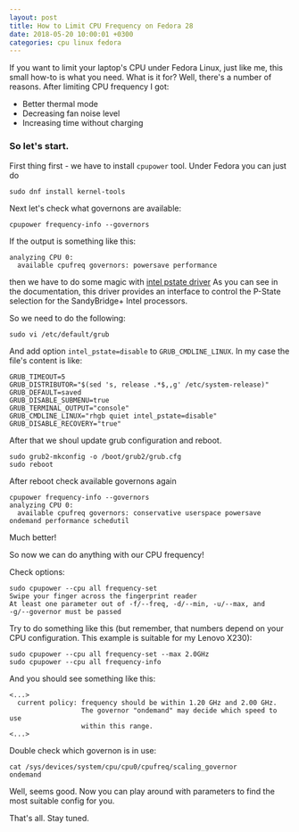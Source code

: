```yaml
---
layout: post
title: How to Limit CPU Frequency on Fedora 28
date: 2018-05-20 10:00:01 +0300
categories: cpu linux fedora
---
```


If you want to limit your laptop's CPU under Fedora Linux, just like me, this small how-to is what you need. What is it for? Well, there's a number of reasons. After limiting CPU frequency I got:
* Better thermal mode
* Decreasing fan noise level
* Increasing time without charging

### So let's start.

First thing first - we have to install `cpupower` tool. Under Fedora you can just do
```
sudo dnf install kernel-tools
```
Next let's check what governons are available:
```
cpupower frequency-info --governors
```
If the output is something like this:
```
analyzing CPU 0:
  available cpufreq governors: powersave performance

```
then we have to do some magic with [intel pstate driver](https://www.kernel.org/doc/Documentation/cpu-freq/intel-pstate.txt)
As you can see in the documentation, this driver provides an interface to control the P-State selection for the
SandyBridge+ Intel processors.

So we need to do the following:
```
sudo vi /etc/default/grub
```
And add option `intel_pstate=disable` to `GRUB_CMDLINE_LINUX`. In my case the file's content is like:
```
GRUB_TIMEOUT=5
GRUB_DISTRIBUTOR="$(sed 's, release .*$,,g' /etc/system-release)"
GRUB_DEFAULT=saved
GRUB_DISABLE_SUBMENU=true
GRUB_TERMINAL_OUTPUT="console"
GRUB_CMDLINE_LINUX="rhgb quiet intel_pstate=disable"
GRUB_DISABLE_RECOVERY="true"
```
After that we shoul update grub configuration and reboot.
```
sudo grub2-mkconfig -o /boot/grub2/grub.cfg
sudo reboot
```
After reboot check available governons again
```
cpupower frequency-info --governors
analyzing CPU 0:
  available cpufreq governors: conservative userspace powersave ondemand performance schedutil
```
Much better!

So now we can do anything with our CPU frequency!

Check options:
```
sudo cpupower --cpu all frequency-set
Swipe your finger across the fingerprint reader
At least one parameter out of -f/--freq, -d/--min, -u/--max, and
-g/--governor must be passed
```
Try to do something like this (but remember, that numbers depend on your CPU configuration. This example is suitable for my Lenovo X230):
```
sudo cpupower --cpu all frequency-set --max 2.0GHz 
sudo cpupower --cpu all frequency-info
```
And you should see something like this:
```
<...>
  current policy: frequency should be within 1.20 GHz and 2.00 GHz.
                  The governor "ondemand" may decide which speed to use
                  within this range.
<...>
```
Double check which governon is in use:
```
cat /sys/devices/system/cpu/cpu0/cpufreq/scaling_governor
ondemand
```

Well, seems good. Now you can play around with parameters to find the most suitable config for you.

That's all.
Stay tuned.